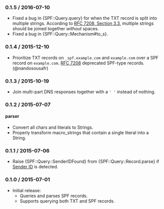 ### 0.1.5 / 2016-07-10

* Fixed a bug in {SPF::Query.query} for when the TXT record is split into
  multiple strings. According to [RFC 7208, Section 3.3], multiple strings
  should be joined together _without_ spaces.
* Fixed a bug in {SPF::Query::Mechanism#to_s}.

[RFC 7208, Section 3.3]: https://tools.ietf.org/html/rfc7208#section-3.3

### 0.1.4 / 2015-12-10

* Prioritize TXT records on `_spf.example.com` and `example.com` over a SPF
  record on `example.com`. [RFC 7208] deprecated SPF-type records.
  (@nandosousafr)

### 0.1.3 / 2015-10-19

* Join multi-part DNS responses together with a `' '` instead of nothing.

### 0.1.2 / 2015-07-07

#### parser

* Convert all chars and literals to Strings.
* Properly transform macro_strings that contain a single literal into a String.

### 0.1.1 / 2015-07-06

* Raise {SPF::Query::SenderIDFound} from {SPF::Query::Record.parse} if
  [Sender ID](http://www.openspf.org/SPF_vs_Sender_ID) is detected.

### 0.1.0 / 2015-07-01

* Initial release:
  * Queries and parses SPF records.
  * Supports querying both TXT and SPF records.

[RFC 7208]: https://tools.ietf.org/html/rfc7208#section-3.1
